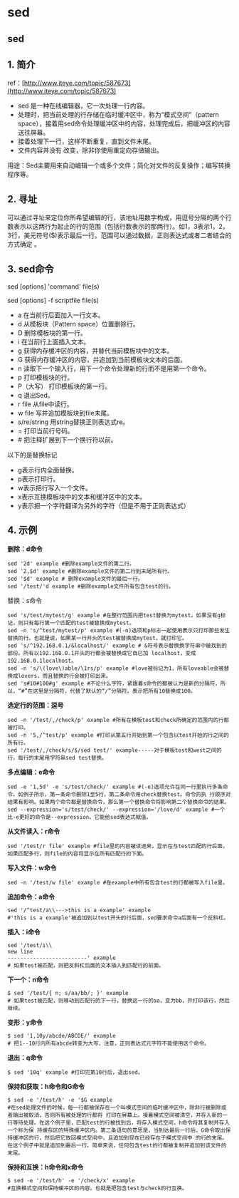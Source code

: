 # sed

## sed

## 1. 简介

ref：[http://www.iteye.com/topic/587673](http://www.iteye.com/topic/587673)

* sed 是一种在线编辑器，它一次处理一行内容。
* 处理时，把当前处理的行存储在临时缓冲区中，称为“模式空间”（pattern space），接着用sed命令处理缓冲区中的内容，处理完成后，把缓冲区的内容送往屏幕。
* 接着处理下一行，这样不断重复，直到文件末尾。
* 文件内容并没有 改变，除非你使用重定向存储输出。

用途：Sed主要用来自动编辑一个或多个文件；简化对文件的反复操作；编写转换程序等。

## 2. 寻址

可以通过寻址来定位你所希望编辑的行，该地址用数字构成，用逗号分隔的两个行数表示以这两行为起止的行的范围（包括行数表示的那两行）。如1，3表示1，2，3行，美元符号\($\)表示最后一行。范围可以通过数据，正则表达式或者二者结合的方式确定 。

## 3. sed命令

sed \[options\] 'command' file\(s\)

sed \[options\] -f scriptfile file\(s\)

* a 在当前行后面加入一行文本。
* d 从模板块（Pattern space）位置删除行。
* D 删除模板块的第一行。
* i 在当前行上面插入文本。
* g 获得内存缓冲区的内容，并替代当前模板块中的文本。
* G 获得内存缓冲区的内容，并追加到当前模板块文本的后面。
* n 读取下一个输入行，用下一个命令处理新的行而不是用第一个命令。
* p 打印模板块的行。
* P（大写） 打印模板块的第一行。
* q 退出Sed。
* r file 从file中读行。
* w file 写并追加模板块到file末尾。
* s/re/string 用string替换正则表达式re。
* = 打印当前行号码。
* \# 把注释扩展到下一个换行符以前。

以下的是替换标记

* g表示行内全面替换。
* p表示打印行。
* w表示把行写入一个文件。
* x表示互换模板块中的文本和缓冲区中的文本。
* y表示把一个字符翻译为另外的字符（但是不用于正则表达式）

## 4. 示例

**删除：d命令**

```text
sed '2d' example #删除example文件的第二行。
sed '2,$d' example #删除example文件的第二行到末尾所有行。
sed '$d' example # 删除example文件的最后一行。
sed '/test/'d example #删除example文件所有包含test的行。
```

替换：s命令

```text
sed 's/test/mytest/g' example #在整行范围内把test替换为mytest。如果没有g标记，则只有每行第一个匹配的test被替换成mytest。
sed -n 's/^test/mytest/p' example #(-n)选项和p标志一起使用表示只打印那些发生替换的行。也就是说，如果某一行开头的test被替换成mytest，就打印它。
sed 's/^192.168.0.1/&localhost/' example # &符号表示替换换字符串中被找到的部份。所有以192.168.0.1开头的行都会被替换成它自已加 localhost，变成192.168.0.1localhost。
sed -n 's/\(love\)able/\1rs/p' example #love被标记为1，所有loveable会被替换成lovers，而且替换的行会被打印出来。
sed 's#10#100#g' example #不论什么字符，紧跟着s命令的都被认为是新的分隔符，所以，“#”在这里是分隔符，代替了默认的“/”分隔符。表示把所有10替换成100。
```

**选定行的范围：逗号**

```text
sed -n '/test/,/check/p' example #所有在模板test和check所确定的范围内的行都被打印。
sed -n '5,/^test/p' example #打印从第五行开始到第一个包含以test开始的行之间的所有行。
sed '/test/,/check/s/$/sed test/' example-----对于模板test和west之间的行，每行的末尾用字符串sed test替换。
```

**多点编辑：e命令**

```text
sed -e '1,5d' -e 's/test/check/' example #(-e)选项允许在同一行里执行多条命令。如例子所示，第一条命令删除1至5行，第二条命令用check替换test。命令的执 行顺序对结果有影响。如果两个命令都是替换命令，那么第一个替换命令将影响第二个替换命令的结果。
sed --expression='s/test/check/' --expression='/love/d' example #一个比-e更好的命令是--expression。它能给sed表达式赋值。
```

**从文件读入：r命令**

```text
sed '/test/r file' example #file里的内容被读进来，显示在与test匹配的行后面，如果匹配多行，则file的内容将显示在所有匹配行的下面。
```

**写入文件：w命令**

```text
sed -n '/test/w file' example #在example中所有包含test的行都被写入file里。
```

**追加命令：a命令**

```text
sed '/^test/a\\--->this is a example' example 
#'this is a example'被追加到以test开头的行后面，sed要求命令a后面有一个反斜杠。
```

**插入：i命令**

```text
sed '/test/i\\
new line
-------------------------' example
# 如果test被匹配，则把反斜杠后面的文本插入到匹配行的前面。
```

**下一个：n命令**

```text
$ sed '/test/{ n; s/aa/bb/; }' example 
# 如果test被匹配，则移动到匹配行的下一行，替换这一行的aa，变为bb，并打印该行，然后继续。
```

**变形：y命令**

```text
$ sed '1,10y/abcde/ABCDE/' example
# 把1--10行内所有abcde转变为大写，注意，正则表达式元字符不能使用这个命令。
```

**退出：q命令**

```text
$ sed '10q' example #打印完第10行后，退出sed。
```

**保持和获取：h命令和G命令**

```text
$ sed -e '/test/h' -e '$G example 
#在sed处理文件的时候，每一行都被保存在一个叫模式空间的临时缓冲区中，除非行被删除或者输出被取消，否则所有被处理的行都将 打印在屏幕上。接着模式空间被清空，并存入新的一行等待处理。在这个例子里，匹配test的行被找到后，将存入模式空间，h命令将其复制并存入一个称为保 持缓存区的特殊缓冲区内。第二条语句的意思是，当到达最后一行后，G命令取出保持缓冲区的行，然后把它放回模式空间中，且追加到现在已经存在于模式空间中 的行的末尾。在这个例子中就是追加到最后一行。简单来说，任何包含test的行都被复制并追加到该文件的末尾。
```

**保持和互换：h命令和x命令**

```text
$ sed -e '/test/h' -e '/check/x' example 
#互换模式空间和保持缓冲区的内容。也就是把包含test与check的行互换。
```

